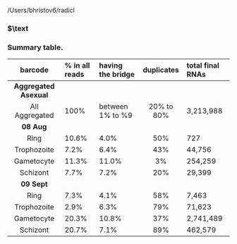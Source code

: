 /Users/bhristov6/radicl

### $\text


### Summary table.

| barcode       | % in all reads | having the bridge | duplicates | total final RNAs |
| :-----------: | :------------  | :---------------  | :--------: | :--------------- |
| **Aggregated Asexual**    |
| All Aggregated  | 100%    | between 1% to %9 | 20% to 80% | 3,213,988 |
| **08 Aug**   |
| Ring          | 10.6%  | 4.0%  | 50%  | 727          |
| Trophozoite   | 7.2%   | 6.4%  | 43%  | 44,756       |
| Gametocyte    | 11.3%  | 11.0% | 3%   | 254,259      |
| Schizont      | 7.7%   | 7.2%  | 20%  | 29,399       |
| **09 Sept**   |
| Ring          | 7.3%   | 4.1%  | 58%  | 7,463        |
| Trophozoite   | 2.9%   | 6.3%  | 79%  | 71,623       |
| Gametocyte    | 20.3%  | 10.8% | 37%  | 2,741,489    |
| Schizont      | 20.7%  | 7.1%  | 89%  | 462,579      |

###



